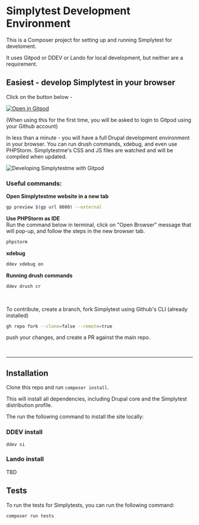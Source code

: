 # Simplytest Development Environment

This is a Composer project for setting up and running Simplytest for develoment.

It uses Gitpod or DDEV or Lando for local development, but neither are a requirement.

## Easiest - develop Simplytest in your browser

Click on the button below -

[![Open in Gitpod](https://gitpod.io/button/open-in-gitpod.svg)](https://gitpod.io/from-referrer/)

(When using this for the first time, you will be asked to login to Gitpod using your Github account)
<br>

In less than a minute - you will have a full Drupal development environment in your browser.
You can run drush commands, xdebug, and even use PHPStorm. Simplytestme's CSS and JS files are watched and will be compiled when updated.

![Developing Simplytestme with Gitpod](https://user-images.githubusercontent.com/22901/114256346-b36f1100-9986-11eb-81f2-d9bb63864822.jpg)
### Useful commands:

**Open Simplytestme website in a new tab**

```sh
gp preview $(gp url 8080) --external
```

**Use PHPStorm as IDE**
<br>
Run the command below in terminal, click on "Open Browser" message that will pop-up, and follow the steps in the new browser tab.

```sh
phpstorm
```

**xdebug**

```sh
ddev xdebug on
```

**Running drush commands**

```sh
ddev drush cr
```

<br>

To contribute, create a branch, fork Simplytest using Github's CLI (already installed)

```sh
gh repo fork --clone=false --remote=true
```

push your changes, and create a PR against the main repo.

<br>
<hr>

## Installation

Clone this repo and run `composer install`.

This will install all dependencies, including Drupal core and the Simplytest distribution profile.

The run the following command to install the site locally:

### DDEV install

```
ddev si
```

### Lando install

TBD

## Tests

To run the tests for Simplytests, you can run the following command:

```
composer run tests
```
